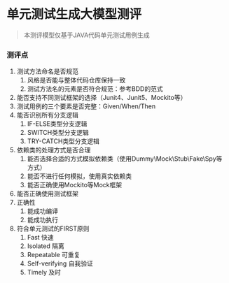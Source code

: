 # 单元测试生成大模型测评

> 本测评模型仅基于JAVA代码单元测试用例生成

### 测评点
1. 测试方法命名是否规范
   1. 风格是否能与整体代码仓库保持一致
   2. 测试方法名的元素是否符合规范：参考BDD的范式
2. 能否支持不同测试框架的选择（Junit4、Junit5、Mockito等）
3. 测试用例的三个要素是否完整：Given/When/Then
4. 能否识别所有分支逻辑
   1. IF-ELSE类型分支逻辑
   2. SWITCH类型分支逻辑
   3. TRY-CATCH类型分支逻辑
5. 依赖类的处理方式是否合理
   1. 能否选择合适的方式模拟依赖类（使用Dummy\Mock\Stub\Fake\Spy等方式）
   2. 能否不进行任何模拟，使用真实依赖类
   3. 能否正确使用Mockito等Mock框架
6. 能否正确使用测试框架
7. 正确性
   1. 能成功编译
   2. 能成功执行
8. 符合单元测试的FIRST原则 
   1. Fast 快速 
   2. Isolated 隔离 
   3. Repeatable 可重复 
   4. Self-verifying 自我验证 
   5. Timely 及时

